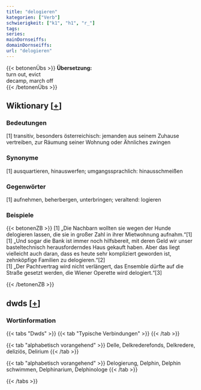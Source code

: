 ```yaml
---
title: "delogieren"
kategorien: ["Verb"]
schwierigkeit: ["k1", "h1", "r_"]
tags:
series:
mainDornseiffs:
domainDornseiffs:
url: "delogieren"
---
```


{{< betonenÜbs >}}
**Übersetzung:**  
turn  out, evict  
decamp, march off  
{{< /betonenÜbs >}}

## Wiktionary [[+](https://de.wiktionary.org/wiki/delogieren)]

### Bedeutungen
[1] transitiv, besonders österreichisch: jemanden aus seinem Zuhause vertreiben, zur Räumung seiner Wohnung oder Ähnliches zwingen  

### Synonyme
[1] ausquartieren, hinauswerfen; umgangssprachlich: hinausschmeißen  

### Gegenwörter
[1] aufnehmen, beherbergen, unterbringen; veraltend: logieren  

### Beispiele
{{< betonenZB >}}
[1] „Die Nachbarn wollten sie wegen der Hunde delogieren lassen, die sie in großer Zahl in ihrer Mietwohnung aufnahm.“[1]  
[1] „Und sogar die Bank ist immer noch hilfsbereit, mit deren Geld wir unser basteltechnisch herausforderndes Haus gekauft haben. Aber das liegt vielleicht auch daran, dass es heute sehr kompliziert geworden ist, zehnköpfige Familien zu delogieren.“[2]  
[1] „Der Pachtvertrag wird nicht verlängert, das Ensemble dürfte auf die Straße gesetzt werden, die Wiener Operette wird delogiert.“[3]  

{{< /betonenZB >}}


## dwds [[+](https://www.dwds.de/wb/delogieren)]

### Wortinformation
{{< tabs "Dwds" >}}
{{< tab "Typische Verbindungen" >}}
{{< /tab >}}

{{< tab "alphabetisch vorangehend" >}}
Delle, Delkrederefonds, Delkredere, deliziös, Delirium
{{< /tab >}}

{{< tab "alphabetisch vorangehend" >}}
Delogierung, Delphin, Delphin schwimmen, Delphinarium, Delphinologe
{{< /tab >}}

{{< /tabs >}}

